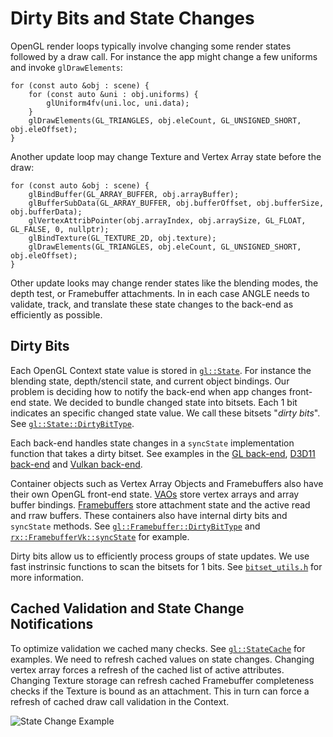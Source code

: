 # Dirty Bits and State Changes

OpenGL render loops typically involve changing some render states followed by
a draw call. For instance the app might change a few uniforms and invoke
`glDrawElements`:

```
for (const auto &obj : scene) {
    for (const auto &uni : obj.uniforms) {
        glUniform4fv(uni.loc, uni.data);
    }
    glDrawElements(GL_TRIANGLES, obj.eleCount, GL_UNSIGNED_SHORT, obj.eleOffset);
}
```

Another update loop may change Texture and Vertex Array state before the draw:

```
for (const auto &obj : scene) {
    glBindBuffer(GL_ARRAY_BUFFER, obj.arrayBuffer);
    glBufferSubData(GL_ARRAY_BUFFER, obj.bufferOffset, obj.bufferSize, obj.bufferData);
    glVertexAttribPointer(obj.arrayIndex, obj.arraySize, GL_FLOAT, GL_FALSE, 0, nullptr);
    glBindTexture(GL_TEXTURE_2D, obj.texture);
    glDrawElements(GL_TRIANGLES, obj.eleCount, GL_UNSIGNED_SHORT, obj.eleOffset);
}
```

Other update looks may change render states like the blending modes, the depth
test, or Framebuffer attachments. In in each case ANGLE needs to validate,
track, and translate these state changes to the back-end as efficiently as
possible.

## Dirty Bits

Each OpenGL Context state value is stored in
[`gl::State`](../src/libANGLE/State.h). For instance the blending state,
depth/stencil state, and current object bindings. Our problem is deciding how
to notify the back-end when app changes front-end state. We decided to bundle
changed state into bitsets. Each 1 bit indicates an specific changed state
value. We call these bitsets "*dirty bits*". See
[`gl::State::DirtyBitType`](https://chromium.googlesource.com/angle/angle/+/5f662c0042703344eb0eef6d1c123e902e3aefbf/src/libANGLE/State.h#483).

Each back-end handles state changes in a `syncState` implementation function that takes a
dirty bitset. See examples in the
[GL back-end](https://chromium.googlesource.com/angle/angle/+/5f662c0042703344eb0eef6d1c123e902e3aefbf/src/libANGLE/renderer/gl/StateManagerGL.cpp#1576),
[D3D11 back-end](https://chromium.googlesource.com/angle/angle/+/5f662c0042703344eb0eef6d1c123e902e3aefbf/src/libANGLE/renderer/d3d/d3d11/StateManager11.cpp#852)
and [Vulkan back-end](https://chromium.googlesource.com/angle/angle/+/5f662c0042703344eb0eef6d1c123e902e3aefbf/src/libANGLE/renderer/vulkan/ContextVk.cpp#642).

Container objects such as Vertex Array Objects and Framebuffers also have their own
OpenGL front-end state.
[VAOs](https://chromium.googlesource.com/angle/angle/+/5f662c0042703344eb0eef6d1c123e902e3aefbf/src/libANGLE/VertexArray.h#35)
store vertex arrays and array buffer bindings.
[Framebuffers](https://chromium.googlesource.com/angle/angle/+/5f662c0042703344eb0eef6d1c123e902e3aefbf/src/libANGLE/Framebuffer.h#52)
store attachment state and the active read and rraw buffers. These containers
also have internal dirty bits and `syncState` methods. See
[`gl::Framebuffer::DirtyBitType`](https://chromium.googlesource.com/angle/angle/+/5f662c0042703344eb0eef6d1c123e902e3aefbf/src/libANGLE/Framebuffer.h#319) and
[`rx::FramebufferVk::syncState`](https://chromium.googlesource.com/angle/angle/+/5f662c0042703344eb0eef6d1c123e902e3aefbf/src/libANGLE/renderer/vulkan/FramebufferVk.cpp#726) for example.

Dirty bits allow us to efficiently process groups of state updates. We use
fast instrinsic functions to scan the bitsets for 1 bits. See
[`bitset_utils.h`](../src/common/bitset_utils.h) for more information.

## Cached Validation and State Change Notifications

To optimize validation we cached many checks. See
[`gl::StateCache`](https://chromium.googlesource.com/angle/angle/+/5f662c0042703344eb0eef6d1c123e902e3aefbf/src/libANGLE/Context.h#98)
for examples. We need to refresh cached values on state changes. Changing
vertex array forces a refresh of the cached list of active attributes.
Changing Texture storage can refresh cached Framebuffer
completeness checks if the Texture is bound as an attachment. This in
turn can force a refresh of cached draw call validation in the Context.

<!-- Generated from https://bramp.github.io/js-sequence-diagrams/
participant App
participant Context
participant Framebuffer
participant Texture
App->Context: glTexImage2D
Context->Texture: setImage
Texture- ->Framebuffer: onSubjectStateChange
Note over Framebuffer: cache update
Framebuffer- ->Context: onSubjectStateChange
Note over Context: cache update
-->

![State Change Example](StateChangeExample.svg)
